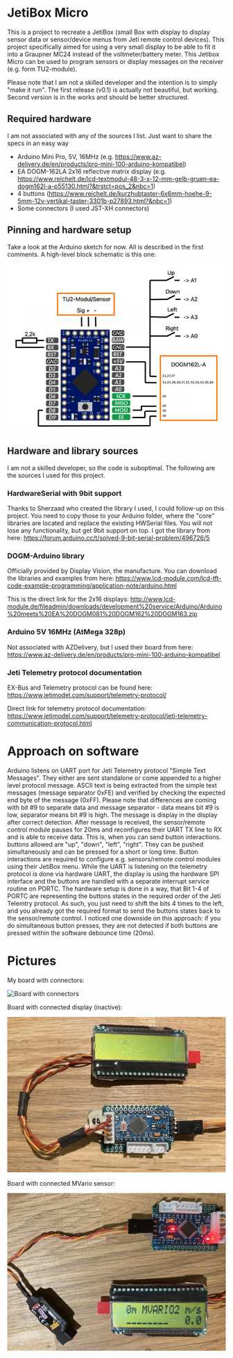 # JetiBox Micro
This is a project to recreate a JetiBox (small Box with display to display sensor data or sensor/device menus from Jeti remote control devices). This project specifically aimed for using a very small display to be able to fit it into a Graupner MC24 instead of the voltmeter/battery meter.
This Jetibox Micro can be used to program sensors or display messages on the receiver (e.g. form TU2-module).

Please note that I am not a skilled developer and the intention is to simply "make it run". The first release (v0.1) is actually not beautiful, but working. Second version is in the works and should be better structured.

## Required hardware
I am not associated with any of the sources I list. Just want to share the specs in an easy way
- Arduino Mini Pro, 5V, 16MHz (e.g. https://www.az-delivery.de/en/products/pro-mini-100-arduino-kompatibel)
- EA DOGM-162LA 2x16 reflective matrix display (e.g. https://www.reichelt.de/lcd-textmodul-48-3-x-12-mm-gelb-gruen-ea-dogm162l-a-p55130.html?&trstct=pos_2&nbc=1)
- 4 buttons (https://www.reichelt.de/kurzhubtaster-6x6mm-hoehe-9-5mm-12v-vertikal-taster-3301b-p27893.html?&nbc=1)
- Some connectors (I used JST-XH connectors)

## Pinning and hardware setup
Take a look at the Arduino sketch for now. All is described in the first comments. A high-level block schematic is this one:

![High-level block-schematic](images/jetibox-micro_pinout.png)

## Hardware and library sources
I am not a skilled developer, so the code is suboptimal. The following are the sources I used for this project.

### HardwareSerial with 9bit support
Thanks to Sherzaad who created the library I used, I could follow-up on this project. You need to copy those to your Arduino folder, where the "core" libraries are located and replace the existing HWSerial files. You will not lose any functionality, but get 9bit support on top.
I got the library from here: 
https://forum.arduino.cc/t/solved-9-bit-serial-problem/496726/5

### DOGM-Arduino library
Officially provided by Display Vision, the manufacture. You can download the libraries and examples from here: 
https://www.lcd-module.com/lcd-tft-code-example-programming/application-note/arduino.html


This is the direct link for the 2x16 displays: 
http://www.lcd-module.de/fileadmin/downloads/development%20service/Arduino/Arduino%20meets%20EA%20DOGM081%20DOGM162%20DOGM163.zip

### Arduino 5V 16MHz (AtMega 328p)
Not associated with AZDelivery, but I used their board from here: 
https://www.az-delivery.de/en/products/pro-mini-100-arduino-kompatibel

### Jeti Telemetry protocol documentation
EX-Bus and Telemetry protocol can be found here: 
https://www.jetimodel.com/support/telemetry-protocol/

Direct link for telemetry protocol documentation: 
https://www.jetimodel.com/support/telemetry-protocol/jeti-telemetry-communication-protocol.html

# Approach on software
Arduino listens on UART port for Jeti Telemetry protocol "Simple Text Messages". They either are sent standalone or come appended to a higher level protocol message. ASCII text is being extracted from the simple text messages (message separator 0xFE) and verified by checking the expected end byte of the message (0xFF). Please note that differences are coming with bit #9 to separate data and message separator - data means bit #9 is low, separator means bit #9 is high.
The message is display in the display after correct detection.
After message is received, the sensor/remote control module pauses for 20ms and reconfigures their UART TX line to RX and is able to receive data. This is, when you can send button interactions. buttons allowed are "up", "down", "left", "right". They can be pushed simultaneously and can be pressed for a short or long time. Button interactions are required to configure e.g. sensors/remote control modules using their JetiBox menu.
While the UART is listening on the telemetry protocol is done via hardware UART, the display is using the hardware SPI interface and the buttons are handled with a separate interrupt service routine on PORTC. The hardware setup is done in a way, that Bit 1-4 of PORTC are representing the buttons states in the required order of the Jeti Telemtry protocol. As such, you just need to shift the bits 4 times to the left, and you already got the required format to send the buttons states back to the sensor/remote control.
I noticed one downside on this approach: if you do simultaneous button presses, they are not detected if both buttons are pressed within the software debounce time (20ms). 

# Pictures
My board with connectors:

![Board with connectors](images/JetiBox-Micro%20-%20Connectors.jpg")

Board with connected display (inactive):

![Board with display connected](images/JetiBox-Micro%201%20-%20Display.jpg)

Board with connected MVario sensor:

![Board with display connected](images/JetiBox-Micro%202%20-%20Connected%20MVario.jpg)